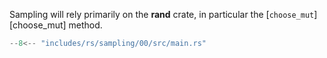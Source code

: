 Sampling will rely primarily on the **rand** crate, in particular the [`choose_mut`][choose_mut] method.

```rs hl_lines="6" title="sampling/00"
--8<-- "includes/rs/sampling/00/src/main.rs"
```
